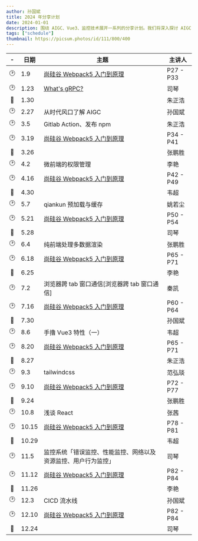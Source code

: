```yaml
---
author: 孙国斌
title: 2024 年分享计划
date: 2024-01-01
description: 围绕 AIGC、Vue3、监控技术展开一系列的分享计划。我们将深入探讨 AIGC 的最新进展和实际应用，解析 Vue3 的核心特性和开发技巧，以及介绍现代监控技术的重要性和实施策略。
tags: ["schedule"]
thumbnail: https://picsum.photos/id/111/800/400
---
```


|  -  | 日期  | 主题                                                           | 主讲人    |
| :-: | ----- | -------------------------------------------------------------- | --------- |
| 🕑  | 1.9   | [尚硅谷 Webpack5 入门到原理][5]                                | P27 - P33 |
| 🕑  | 1.23  | [What's gRPC?](./tool-libraries/gRPC/README.md)                | 司琴      |
| 🙈  | 1.30  |                                                                | 朱正浩    |
| 🕑  | 2.27  | 从时代风口了解 AIGC                                            | 孙国斌    |
| 🕑  | 3.5   | Gitlab Action、发布 npm                                        | 朱正浩    |
| 🕑  | 3.19  | [尚硅谷 Webpack5 入门到原理][6]                                | P34 - P41 |
| 🙈  | 3.26  |                                                                | 张鹏胜    |
| 🕑  | 4.2   | 微前端的权限管理                                               | 李艳      |
| 🕑  | 4.16  | [尚硅谷 Webpack5 入门到原理][7]                                | P42 - P49 |
| 🙈  | 4.30  |                                                                | 韦超      |
| 🕑  | 5.7   | qiankun 预加载与缓存                                           | 姚若尘    |
| 🕑  | 5.21  | [尚硅谷 Webpack5 入门到原理][8]                                | P50 - P54 |
| 🙈  | 5.28  |                                                                | 司琴      |
| 🕑  | 6.4   | 纯前端处理多数据渲染                                           | 张鹏胜    |
| 🕑  | 6.18  | [尚硅谷 Webpack5 入门到原理][9]                                | P65 - P71 |
| 🙈  | 6.25  |                                                                | 李艳      |
| 🕑  | 7.2   | 浏览器跨 tab 窗口通信[浏览器跨 tab 窗口通信]                   | 秦凯      |
| 🕑  | 7.16  | [尚硅谷 Webpack5 入门到原理][10]                               | P60 - P64 |
| 🙈  | 7.30  |                                                                | 孙国斌    |
| 🕑  | 8.6   | 手撸 Vue3 特性（一）                                           | 韦超      |
| 🕑  | 8.20  | [尚硅谷 Webpack5 入门到原理][11]                               | P65 - P71 |
| 🙈  | 8.27  |                                                                | 朱正浩    |
| 🕑  | 9.3   | tailwindcss                                                    | 范弘琰    |
| 🕑  | 9.10  | [尚硅谷 Webpack5 入门到原理][12]                               | P72 - P77 |
| 🙈  | 9.24  |                                                                | 张鹏胜    |
| 🕑  | 10.8  | 浅谈 React                                                     | 张茜      |
| 🕑  | 10.15 | [尚硅谷 Webpack5 入门到原理][13]                               | P78 - P81 |
| 🙈  | 10.29 |                                                                | 韦超      |
| 🕑  | 11.5  | 监控系统「错误监控、性能监控、网络以及资源监控、用户行为监控」 | 司琴      |
| 🕑  | 11.12 | [尚硅谷 Webpack5 入门到原理][14]                               | P82 - P84 |
| 🙈  | 11.26 |                                                                | 李艳      |
| 🕑  | 12.3  | CICD 流水线                                                    | 孙国斌    |
| 🕑  | 12.10 | [尚硅谷 Webpack5 入门到原理][14]                               | P82 - P84 |
| 🙈  | 12.24 |                                                                | 司琴      |

[5]: https://www.bilibili.com/video/BV14T4y1z7sw?p=27&vd_source=8f204ac9b5a7074fda6cebea0d263d40
[6]: https://www.bilibili.com/video/BV14T4y1z7sw?p=34&vd_source=8f204ac9b5a7074fda6cebea0d263d40
[7]: https://www.bilibili.com/video/BV14T4y1z7sw?p=42&vd_source=8f204ac9b5a7074fda6cebea0d263d40
[8]: https://www.bilibili.com/video/BV14T4y1z7sw?p=50&vd_source=8f204ac9b5a7074fda6cebea0d263d40
[9]: https://www.bilibili.com/video/BV14T4y1z7sw?p=55&vd_source=8f204ac9b5a7074fda6cebea0d263d40
[10]: https://www.bilibili.com/video/BV14T4y1z7sw?p=60&vd_source=8f204ac9b5a7074fda6cebea0d263d40
[11]: https://www.bilibili.com/video/BV14T4y1z7sw?p=65&vd_source=8f204ac9b5a7074fda6cebea0d263d40
[12]: https://www.bilibili.com/video/BV14T4y1z7sw?p=72&vd_source=8f204ac9b5a7074fda6cebea0d263d40
[13]: https://www.bilibili.com/video/BV14T4y1z7sw?p=78&vd_source=8f204ac9b5a7074fda6cebea0d263d40
[14]: https://www.bilibili.com/video/BV14T4y1z7sw?p=82&vd_source=8f204ac9b5a7074fda6cebea0d263d40
